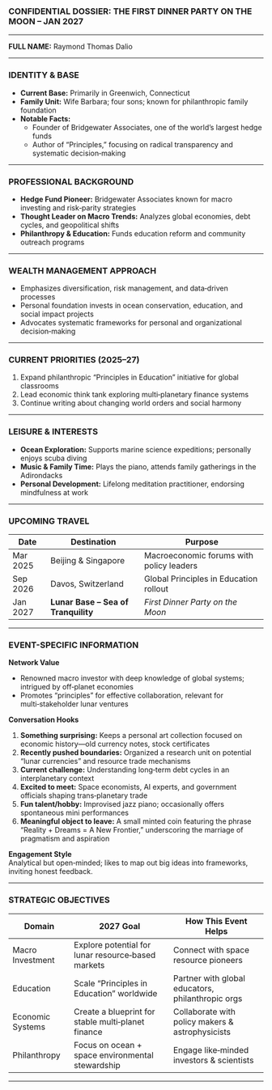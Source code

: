 ### **CONFIDENTIAL DOSSIER: THE FIRST DINNER PARTY ON THE MOON – JAN 2027**

---

**FULL NAME:** Raymond Thomas Dalio

---

### **IDENTITY & BASE**
- **Current Base:** Primarily in Greenwich, Connecticut  
- **Family Unit:** Wife Barbara; four sons; known for philanthropic family foundation  
- **Notable Facts:**  
  - Founder of Bridgewater Associates, one of the world’s largest hedge funds  
  - Author of “Principles,” focusing on radical transparency and systematic decision‑making  

---

### **PROFESSIONAL BACKGROUND**
- **Hedge Fund Pioneer:** Bridgewater Associates known for macro investing and risk‑parity strategies  
- **Thought Leader on Macro Trends:** Analyzes global economies, debt cycles, and geopolitical shifts  
- **Philanthropy & Education:** Funds education reform and community outreach programs  

---

### **WEALTH MANAGEMENT APPROACH**
- Emphasizes diversification, risk management, and data‑driven processes  
- Personal foundation invests in ocean conservation, education, and social impact projects  
- Advocates systematic frameworks for personal and organizational decision‑making  

---

### **CURRENT PRIORITIES (2025–27)**
1. Expand philanthropic “Principles in Education” initiative for global classrooms  
2. Lead economic think tank exploring multi‑planetary finance systems  
3. Continue writing about changing world orders and social harmony  

---

### **LEISURE & INTERESTS**
- **Ocean Exploration:** Supports marine science expeditions; personally enjoys scuba diving  
- **Music & Family Time:** Plays the piano, attends family gatherings in the Adirondacks  
- **Personal Development:** Lifelong meditation practitioner, endorsing mindfulness at work  

---

### **UPCOMING TRAVEL**

| Date     | Destination                          | Purpose                                      |
|----------|--------------------------------------|----------------------------------------------|
| Mar 2025 | Beijing & Singapore                  | Macroeconomic forums with policy leaders     |
| Sep 2026 | Davos, Switzerland                   | Global Principles in Education rollout       |
| Jan 2027 | **Lunar Base – Sea of Tranquility**  | *First Dinner Party on the Moon*             |

---

### **EVENT-SPECIFIC INFORMATION**

**Network Value**  
- Renowned macro investor with deep knowledge of global systems; intrigued by off‑planet economies  
- Promotes “principles” for effective collaboration, relevant for multi‑stakeholder lunar ventures

**Conversation Hooks**  
1. **Something surprising:** Keeps a personal art collection focused on economic history—old currency notes, stock certificates  
2. **Recently pushed boundaries:** Organized a research unit on potential “lunar currencies” and resource trade mechanisms  
3. **Current challenge:** Understanding long‑term debt cycles in an interplanetary context  
4. **Excited to meet:** Space economists, AI experts, and government officials shaping trans‑planetary trade  
5. **Fun talent/hobby:** Improvised jazz piano; occasionally offers spontaneous mini performances  
6. **Meaningful object to leave:** A small minted coin featuring the phrase “Reality + Dreams = A New Frontier,” underscoring the marriage of pragmatism and aspiration

**Engagement Style**  
Analytical but open‑minded; likes to map out big ideas into frameworks, inviting honest feedback.

---

### **STRATEGIC OBJECTIVES**

| Domain            | 2027 Goal                                           | How This Event Helps                             |
|-------------------|-----------------------------------------------------|--------------------------------------------------|
| Macro Investment  | Explore potential for lunar resource‑based markets  | Connect with space resource pioneers             |
| Education         | Scale “Principles in Education” worldwide           | Partner with global educators, philanthropic orgs|
| Economic Systems  | Create a blueprint for stable multi‑planet finance  | Collaborate with policy makers & astrophysicists |
| Philanthropy      | Focus on ocean + space environmental stewardship    | Engage like‑minded investors & scientists        |
---
